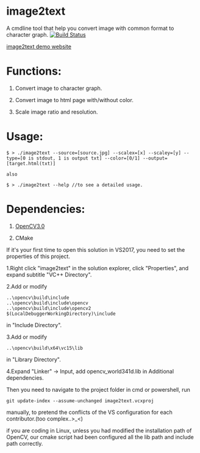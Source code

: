 # image2text
A cmdline tool that help you convert image with common format to character graph.
[![Build Status](https://www.travis-ci.org/537PowerTeam/image2text.svg?branch=master)](https://www.travis-ci.org/537PowerTeam/image2text)

[image2text demo website](http://nemesiss.moe)

# Functions:

1. Convert image to character graph.

2. Convert image to html page with/without color.

3. Scale image ratio and resolution.

# Usage:
```
$ > ./image2text --source=[source.jpg] --scalex=[x] --scaley=[y] --type=[0 is stdout, 1 is output txt] --color=[0/1] --output=[target.html(txt)]

also

$ > ./image2text --help //to see a detailed usage.
```
# Dependencies:

1. [OpenCV3.0](https://opencv.org/releases.html)

2. CMake


If it's your first time to open this solution in VS2017, you need to set the properties of this project.
		
1.Right click "image2text" in the solution explorer, click "Properties", and expand subtitle "VC++ Directory".

2.Add or modify
```
..\opencv\build\include
..\opencv\build\include\opencv
..\opencv\build\include\opencv2
$(LocalDebuggerWorkingDirectory)\include
```
in "Include Directory".

3.Add or modify
```
..\opencv\build\x64\vc15\lib
```
in "Library Directory".

4.Expand "Linker" -> Input, add opencv_world341d.lib in Additional dependencies.

Then you need to navigate to the project folder in cmd or powershell, run
	
```
git update-index --assume-unchanged image2text.vcxproj
```
		
manually, to pretend the conflicts of the VS configuration for each contributor.(too complex..>_<)
		
if you are coding in Linux, unless you had modified the installation path of OpenCV, our cmake script had been configured all the lib path and include path correctly.
	
